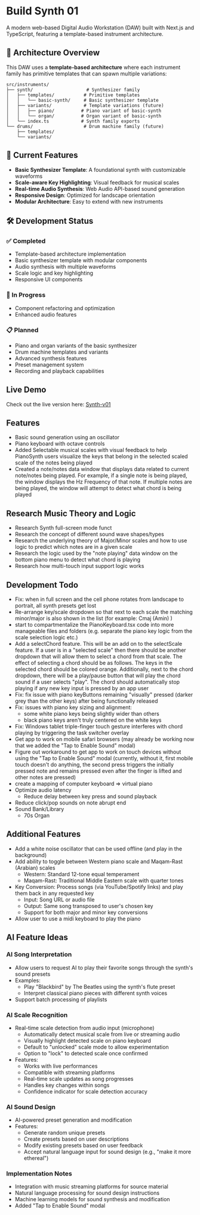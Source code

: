 # Build Synth 01

A modern web-based Digital Audio Workstation (DAW) built with Next.js and TypeScript, featuring a template-based instrument architecture.

## 🎹 Architecture Overview

This DAW uses a **template-based architecture** where each instrument family has primitive templates that can spawn multiple variations:

```
src/instruments/
├── synth/                    # Synthesizer family
│   ├── templates/           # Primitive templates
│   │   └── basic-synth/     # Basic synthesizer template
│   ├── variants/            # Template variations (future)
│   │   ├── piano/          # Piano variant of basic-synth
│   │   └── organ/          # Organ variant of basic-synth
│   └── index.ts            # Synth family exports
└── drums/                   # Drum machine family (future)
    ├── templates/
    └── variants/
```

## 🚀 Current Features

- **Basic Synthesizer Template**: A foundational synth with customizable waveforms
- **Scale-aware Key Highlighting**: Visual feedback for musical scales
- **Real-time Audio Synthesis**: Web Audio API-based sound generation
- **Responsive Design**: Optimized for landscape orientation
- **Modular Architecture**: Easy to extend with new instruments

## 🛠 Development Status

### ✅ Completed

- Template-based architecture implementation
- Basic synthesizer template with modular components
- Audio synthesis with multiple waveforms
- Scale logic and key highlighting
- Responsive UI components

### 🔄 In Progress

- Component refactoring and optimization
- Enhanced audio features

### 📋 Planned

- Piano and organ variants of the basic synthesizer
- Drum machine templates and variants
- Advanced synthesis features
- Preset management system
- Recording and playback capabilities

## Live Demo

Check out the live version here: [Synth-v01](https://synth-v01.netlify.app)

## Features

- Basic sound generation using an oscillator
- Piano keyboard with octave controls
- Added Selectable musical scales with visual feedback to help PianoSynth users visualize the keys that belong in the selected scaled scale of the notes being played
- Created a note/notes data window that displays data related to current note/notes being played. For example, if a single note is being played, the window displays the Hz Frequency of that note. If multiple notes are being played, the window will attempt to detect what chord is being played

## Research Music Theory and Logic

- Research Synth full-screen mode funct
- Research the concept of different sound wave shapes/types
- Research the underlying theory of Major/Minor scales and how to use logic to predict which notes are in a given scale
- Research the logic used by the "note playing" data window on the bottom piano menu to detect what chord is playing
- Research how multi-touch input support logic works

## Development Todo

- Fix: when in full screen and the cell phone rotates from landscape to portrait, all synth presets get lost
- Re-arrange key/scale dropdown so that next to each scale the matching minor/major is also shown in the list (for example: Cmaj (Amin) )
- start to compartmentalize the PianoKeyboard.tsx code into more manageable files and folders (e.g. separate the piano key logic from the scale selection logic etc.)
- Add a selectChord feature. This will be an add on to the selectScale feature. If a user is in a "selected scale" then there should be another dropdown that will allow them to select a chord from that scale. The effect of selecting a chord should be as follows. The keys in the selected chord should be colored orange. Additionally, next to the chord dropdown, there will be a play/pause button that will play the chord sound if a user selects "play". The chord should automatically stop playing if any new key input is pressed by an app user
- Fix: fix issue with piano keyButtons remaining "visually" pressed (darker grey than the other keys) after being functionally released
- Fix: issues with piano key sizing and alignment:
  - some white piano keys being slightly wider than others
  - black piano keys aren't truly centered on the white keys
- Fix: Windows tablet triple-finger touch gesture interferes with chord playing by triggering the task switcher overlay
- Get app to work on mobile safari browsers (may already be working now that we added the "Tap to Enable Sound" modal)
- Figure out workaround to get app to work on touch devices without using the "Tap to Enable Sound" modal (currently, without it, first mobile touch doesn't do anything, the second press triggers the initially pressed note and remains pressed even after the finger is lifted and other notes are pressed)
- create a mapping of computer keyboard => virtual piano
- Optimize audio latency
  - Reduce delay between key press and sound playback
- Reduce click/pop sounds on note abrupt end
- Sound Bank/Library
  - 70s Organ

## Additional Features

- Add a white noise oscillator that can be used offline (and play in the background)
- Add ability to toggle between Western piano scale and Maqam-Rast (Arabian) scales
  - Western: Standard 12-tone equal temperament
  - Maqam-Rast: Traditional Middle Eastern scale with quarter tones
- Key Conversion: Process songs (via YouTube/Spotify links) and play them back in any requested key
  - Input: Song URL or audio file
  - Output: Same song transposed to user's chosen key
  - Support for both major and minor key conversions
- Allow user to use a midi keyboard to play the piano

## AI Feature Ideas

### AI Song Interpretation

- Allow users to request AI to play their favorite songs through the synth's sound presets
- Examples:
  - Play "Blackbird" by The Beatles using the synth's flute preset
  - Interpret classical piano pieces with different synth voices
- Support batch processing of playlists

### AI Scale Recognition

- Real-time scale detection from audio input (microphone)
  - Automatically detect musical scale from live or streaming audio
  - Visually highlight detected scale on piano keyboard
  - Default to "unlocked" scale mode to allow experimentation
  - Option to "lock" to detected scale once confirmed
- Features:
  - Works with live performances
  - Compatible with streaming platforms
  - Real-time scale updates as song progresses
  - Handles key changes within songs
  - Confidence indicator for scale detection accuracy

### AI Sound Design

- AI-powered preset generation and modification
- Features:
  - Generate random unique presets
  - Create presets based on user descriptions
  - Modify existing presets based on user feedback
  - Accept natural language input for sound design (e.g., "make it more ethereal")

### Implementation Notes

- Integration with music streaming platforms for source material
- Natural language processing for sound design instructions
- Machine learning models for sound synthesis and modification
- Added "Tap to Enable Sound" modal
